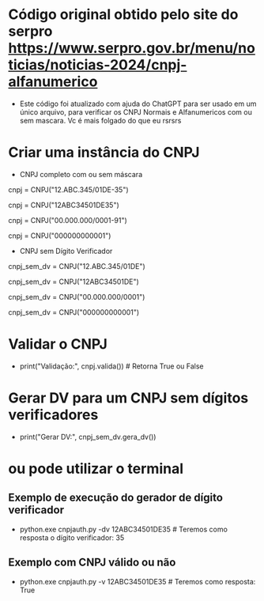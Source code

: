 # Código original obtido pelo site do serpro https://www.serpro.gov.br/menu/noticias/noticias-2024/cnpj-alfanumerico

* Este código foi atualizado com ajuda do ChatGPT para ser usado em um único arquivo, para verificar os CNPJ Normais e Alfanumericos com ou sem mascara.
    Vc é mais folgado do que eu rsrsrs

# Criar uma instância do CNPJ

* CNPJ completo com ou sem máscara

cnpj = CNPJ("12.ABC.345/01DE-35")

cnpj = CNPJ("12ABC34501DE35")

cnpj = CNPJ("00.000.000/0001-91")

cnpj = CNPJ("000000000001")

* CNPJ sem Dígito Verificador

cnpj_sem_dv = CNPJ("12.ABC.345/01DE")

cnpj_sem_dv = CNPJ("12ABC34501DE")

cnpj_sem_dv = CNPJ("00.000.000/0001")

cnpj_sem_dv = CNPJ("000000000001")

# Validar o CNPJ
* print("Validação:", cnpj.valida())  # Retorna True ou False

# Gerar DV para um CNPJ sem dígitos verificadores
* print("Gerar DV:", cnpj_sem_dv.gera_dv())

# ou pode utilizar o terminal

## Exemplo de execução do gerador de dígito verificador
* python.exe cnpjauth.py -dv 12ABC34501DE35 # Teremos como resposta o dígito verificador: 35

## Exemplo com CNPJ válido ou não
* python.exe cnpjauth.py -v 12ABC34501DE35 # Teremos como resposta: True
